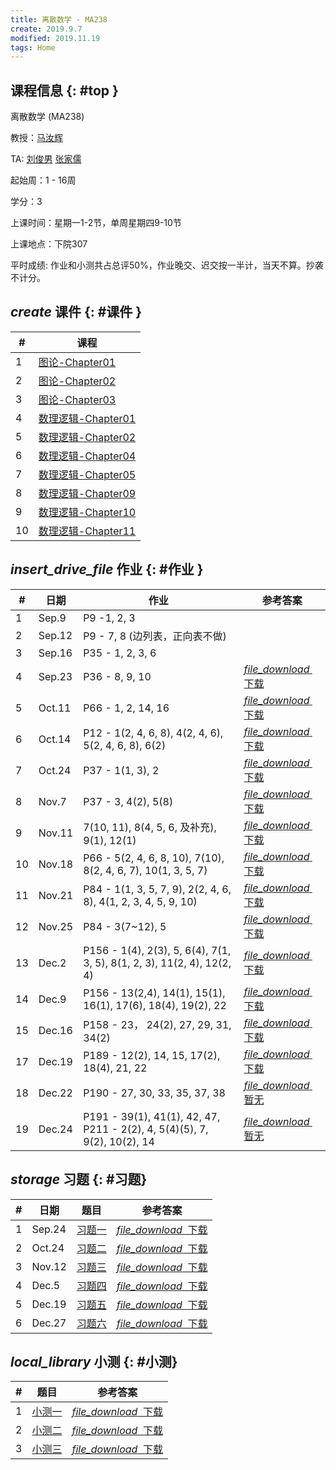```yaml
---
title: 离散数学 - MA238
create: 2019.9.7
modified: 2019.11.19
tags: Home
---
```


## 课程信息 {: #top }

离散数学 (MA238)

教授：[马汝辉](mailto:ruhuima@sjtu.edu.cn)

TA: [刘俊男](mailto:liujunnan@sjtu.edu.cn) [张家儒](mailto:jiaruzhang@sjtu.edu.cn)

起始周：1 - 16周

学分：3

上课时间：星期一1-2节，单周星期四9-10节

上课地点：下院307

平时成绩: 作业和小测共占总评50%，作业晚交、迟交按一半计，当天不算。抄袭不计分。

## <i class="material-icons">create</i> 课件 {: #课件 }

| # | 课程                                                 |
|---|------------------------------------------------------|
| 1 | [图论-Chapter01](/discrete_math/files/Chapter01.pdf) |
| 2 | [图论-Chapter02](/discrete_math/files/Chapter02.pdf) |
| 3 | [图论-Chapter03](/discrete_math/files/Chapter03.pdf) |
| 4 | [数理逻辑-Chapter01](/discrete_math/files/离散数学chapter01.pdf) |
| 5 | [数理逻辑-Chapter02](/discrete_math/files/离散数学chapter02.pdf) |
| 6 | [数理逻辑-Chapter04](/discrete_math/files/离散数学chapter04.pdf) |
| 7 | [数理逻辑-Chapter05](/discrete_math/files/离散数学chapter05.pdf) |
| 8 | [数理逻辑-Chapter09](/discrete_math/files/离散数学chapter09.pdf) |
| 9 | [数理逻辑-Chapter10](/discrete_math/files/离散数学chapter10.pdf) |
| 10 | [数理逻辑-Chapter11](/discrete_math/files/离散数学chapter11.pdf) |

## <i class="material-icons">insert_drive_file</i> 作业 {: #作业 }

<!-- 
增加下载链接的话替换下面的href即可

<a class="mdl-button mdl-js-button mdl-button--raised mdl-button--colored" href="/discrete_math/files/exercise1-sol.pdf"><i class="material-icons left">file_download</i>&nbsp; 下载</a> 
-->

| # | 日期    | 作业                           |参考答案|
|---|---------|--------------------------------|--|
| 1 | Sep.9  | P9 -1, 2, 3                      ||
| 2 | Sep.12 | P9 - 7, 8 (边列表，正向表不做) | |
| 3 | Sep.16 | P35 - 1, 2, 3, 6 ||
| 4 | Sep.23 | P36 - 8, 9, 10| <a class="mdl-button mdl-js-button mdl-button--raised mdl-button--colored" href="/discrete_math/files/homework4-sol.pdf"><i class="material-icons left">file_download</i>&nbsp; 下载</a> |
| 5 | Oct.11 | P66 - 1, 2, 14, 16| <a class="mdl-button mdl-js-button mdl-button--raised mdl-button--colored" href="/discrete_math/files/homework5-sol.pdf"><i class="material-icons left">file_download</i>&nbsp; 下载</a> |
| 6 | Oct.14 | P12 - 1(2, 4, 6, 8), 4(2, 4, 6), 5(2, 4, 6, 8), 6(2)| <a class="mdl-button mdl-js-button mdl-button--raised mdl-button--colored" href="/discrete_math/files/homework6-sol.pdf"><i class="material-icons left">file_download</i>&nbsp; 下载</a> |
| 7 | Oct.24 | P37 - 1(1, 3), 2| <a class="mdl-button mdl-js-button mdl-button--raised mdl-button--colored" href="/discrete_math/files/homework7-sol.jpg"><i class="material-icons left">file_download</i>&nbsp; 下载</a> |
| 8 | Nov.7 | P37 - 3, 4(2), 5(8) | <a class="mdl-button mdl-js-button mdl-button--raised mdl-button--colored" href="/discrete_math/files/homework8-sol.pdf"><i class="material-icons left">file_download</i>&nbsp; 下载</a> |
| 9 | Nov.11 | 7(10, 11), 8(4, 5, 6, 及补充), 9(1), 12(1) | <a class="mdl-button mdl-js-button mdl-button--raised mdl-button--colored" href="/discrete_math/files/homework9-sol.pdf"><i class="material-icons left">file_download</i>&nbsp; 下载</a> |
| 10 | Nov.18 | P66 - 5(2, 4, 6, 8, 10), 7(10), 8(2, 4, 6, 7), 10(1, 3, 5, 7) | <a class="mdl-button mdl-js-button mdl-button--raised mdl-button--colored" href="/discrete_math/files/homework10-sol.pdf"><i class="material-icons left">file_download</i>&nbsp; 下载</a> |
|11| Nov.21 | P84 - 1(1, 3, 5, 7, 9), 2(2, 4, 6, 8), 4(1, 2, 3, 4, 5, 9, 10)|<a class="mdl-button mdl-js-button mdl-button--raised mdl-button--colored" href="/discrete_math/files/homework11-sol.pdf"><i class="material-icons left">file_download</i>&nbsp; 下载</a> |
| 12 | Nov.25 | P84 - 3(7~12), 5 | <a class="mdl-button mdl-js-button mdl-button--raised mdl-button--colored" href="/discrete_math/files/homework12-sol.pdf"><i class="material-icons left">file_download</i>&nbsp; 下载</a> |
| 13 | Dec.2 | P156 - 1(4), 2(3), 5, 6(4), 7(1, 3, 5), 8(1, 2, 3), 11(2, 4), 12(2, 4) | <a class="mdl-button mdl-js-button mdl-button--raised mdl-button--colored" href="/discrete_math/files/homework13-sol.pdf"><i class="material-icons left">file_download</i>&nbsp; 下载</a> |
| 14 | Dec.9 | P156 - 13(2,4), 14(1), 15(1), 16(1), 17(6), 18(4), 19(2), 22 | <a class="mdl-button mdl-js-button mdl-button--raised mdl-button--colored" href="/discrete_math/files/homework14-sol.pdf"><i class="material-icons left">file_download</i>&nbsp; 下载</a> |
| 15 | Dec.16 | P158 - 23， 24(2), 27, 29, 31, 34(2) | <a class="mdl-button mdl-js-button mdl-button--raised mdl-button--colored" href="/discrete_math/files/homework15-sol.pdf"><i class="material-icons left">file_download</i>&nbsp; 下载</a> |
| 17 | Dec.19 | P189 - 12(2), 14, 15, 17(2), 18(4), 21, 22 | <a class="mdl-button mdl-js-button mdl-button--raised mdl-button--colored" href="/discrete_math/files/homework17-sol.pdf"><i class="material-icons left">file_download</i>&nbsp; 下载</a> |
| 18 | Dec.22 | P190 - 27, 30, 33, 35, 37, 38| <a class="mdl-button mdl-js-button mdl-button--raised mdl-button--colored" href="/discrete_math/files/homework18-sol.pdf"><i class="material-icons left">file_download</i>&nbsp; 暂无</a> |
| 19 | Dec.24 | P191 - 39(1), 41(1), 42, 47, P211 - 2(2), 4, 5(4)(5), 7, 9(2), 10(2), 14| <a class="mdl-button mdl-js-button mdl-button--raised mdl-button--colored" href="/discrete_math/files/homework18-sol.pdf"><i class="material-icons left">file_download</i>&nbsp; 暂无</a> |

## <i class="material-icons">storage</i> 习题 {: #习题}

| # | 日期 | 题目 | 参考答案 |
|--|--|--| -- |
| 1 | Sep.24 | [习题一](/discrete_math/files/exercise1.pdf) |<a class="mdl-button mdl-js-button mdl-button--raised mdl-button--colored" href="/discrete_math/files/exercise1-sol.pdf"><i class="material-icons left">file_download</i>&nbsp; 下载</a>|
| 2 | Oct.24 | [习题二](/discrete_math/files/exercise2.pdf)|<a class="mdl-button mdl-js-button mdl-button--raised mdl-button--colored" href="/discrete_math/files/exercise2-sol.pdf"><i class="material-icons left">file_download</i>&nbsp; 下载</a>|
| 3 | Nov.12 | [习题三](/discrete_math/files/exercise3.pdf)|<a class="mdl-button mdl-js-button mdl-button--raised mdl-button--colored" href="/discrete_math/files/exercise3-sol.pdf"><i class="material-icons left">file_download</i>&nbsp; 下载</a>|
| 4 | Dec.5 | [习题四](/discrete_math/files/exercise4.pdf)| <a class="mdl-button mdl-js-button mdl-button--raised mdl-button--colored" href="/discrete_math/files/exercise4-sol.pdf"><i class="material-icons left">file_download</i>&nbsp; 下载</a> |
| 5 | Dec.19 | [习题五](/discrete_math/files/exercise5.pdf)| <a class="mdl-button mdl-js-button mdl-button--raised mdl-button--colored" href="/discrete_math/files/exercise5-sol.pdf"><i class="material-icons left">file_download</i>&nbsp; 下载</a> |
| 6 | Dec.27 | [习题六](/discrete_math/files/exercise6.pdf)| <a class="mdl-button mdl-js-button mdl-button--raised mdl-button--colored" href="/discrete_math/files/exercise6-sol.pdf"><i class="material-icons left">file_download</i>&nbsp; 下载</a> |

## <i class="material-icons">local_library</i> 小测 {: #小测}

| # | 题目|  参考答案 |
|--|--|--|
| 1 | [小测一](/discrete_math/files/quiz1.pdf) | <a class="mdl-button mdl-js-button mdl-button--raised mdl-button--colored" href="/discrete_math/files/quiz1-sol.pdf"><i class="material-icons left">file_download</i>&nbsp; 下载</a> |
| 2 | [小测二](/discrete_math/files/quiz2.pdf) | <a class="mdl-button mdl-js-button mdl-button--raised mdl-button--colored" href="/discrete_math/files/quiz2-sol.pdf"><i class="material-icons left">file_download</i>&nbsp; 下载</a> |
| 3 | [小测三](/discrete_math/files/quiz3.pdf) | <a class="mdl-button mdl-js-button mdl-button--raised mdl-button--colored" href="/discrete_math/files/quiz3-sol.pdf"><i class="material-icons left">file_download</i>&nbsp; 下载</a> |
